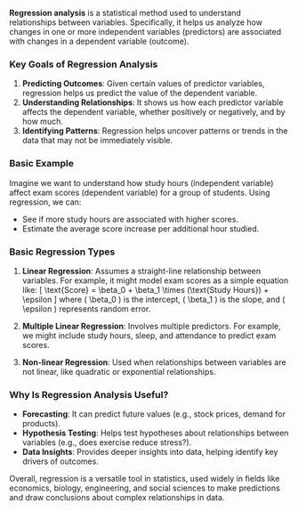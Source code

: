 **Regression analysis** is a statistical method used to understand relationships between variables. Specifically, it helps us analyze how changes in one or more independent variables (predictors) are associated with changes in a dependent variable (outcome).

### Key Goals of Regression Analysis
1. **Predicting Outcomes**: Given certain values of predictor variables, regression helps us predict the value of the dependent variable.
2. **Understanding Relationships**: It shows us how each predictor variable affects the dependent variable, whether positively or negatively, and by how much.
3. **Identifying Patterns**: Regression helps uncover patterns or trends in the data that may not be immediately visible.

### Basic Example
Imagine we want to understand how study hours (independent variable) affect exam scores (dependent variable) for a group of students. Using regression, we can:
- See if more study hours are associated with higher scores.
- Estimate the average score increase per additional hour studied.

### Basic Regression Types
1. **Linear Regression**: Assumes a straight-line relationship between variables. For example, it might model exam scores as a simple equation like:
   \[
   \text{Score} = \beta_0 + \beta_1 \times (\text{Study Hours}) + \epsilon
   \]
   where \( \beta_0 \) is the intercept, \( \beta_1 \) is the slope, and \( \epsilon \) represents random error.

2. **Multiple Linear Regression**: Involves multiple predictors. For example, we might include study hours, sleep, and attendance to predict exam scores.

3. **Non-linear Regression**: Used when relationships between variables are not linear, like quadratic or exponential relationships.

### Why Is Regression Analysis Useful?
- **Forecasting**: It can predict future values (e.g., stock prices, demand for products).
- **Hypothesis Testing**: Helps test hypotheses about relationships between variables (e.g., does exercise reduce stress?).
- **Data Insights**: Provides deeper insights into data, helping identify key drivers of outcomes. 

Overall, regression is a versatile tool in statistics, used widely in fields like economics, biology, engineering, and social sciences to make predictions and draw conclusions about complex relationships in data.